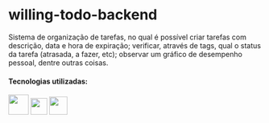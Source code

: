 # willing-todo-backend
Sistema de organização de tarefas, no qual é possível criar tarefas com descrição, data e hora de expiração; verificar, através de tags, qual o status da tarefa (atrasada, a fazer, etc); observar um gráfico de desempenho pessoal, dentre outras coisas.

<h4>Tecnologias utilizadas:</h4>
<p>
<img src="https://img.icons8.com/color/256/java-coffee-cup-logo.png" target="java" height="40px"> 
<img src="https://img.icons8.com/color/256/spring-logo.png" target="spring-boot" height="33px"> 
<img src="https://img.icons8.com/color/256/java-web-token.png" target="jwt" height="36px"> 
</p>
